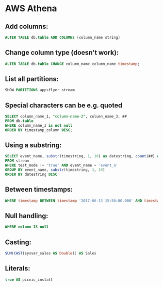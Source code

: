 # AWS Athena

## Add columns:

```sql
ALTER TABLE db.table ADD COLUMNS (column_name string)
```

## Change column type \(doesn't work\):

```sql
ALTER TABLE db.table CHANGE column_name column_name timestamp;
```

## List all partitions:

```sql
SHOW PARTITIONS appsflyer_stream
```

## Special characters can be e.g. quoted

  ```sql
  SELECT column_name_1, "column-name-2", column_name_3, ##
  FROM db.table
  WHERE column_name_3 is not null
  ORDER BY timestamp_column DESC;
  ```

## Using a substring:

```sql
SELECT event_name, substr(timestring, 1, 10) as datestring, count(##) AS count
FROM stream
WHERE test_mode != 'true' AND event_name = 'event_a'
GROUP BY event_name, substr(timestring, 1, 10)
ORDER BY datestring DESC
```

## Between timestamps:

```sql
WHERE timestamp BETWEEN timestamp '2017-06-13 15:50:00.000' AND timestamp '2017-06-13 16:52:29.000'
```

## Null handling:

```sql
WHERE column IS null
```

## Casting:

```sql
SUM(CAST(sysvar_sales AS Double)) AS Sales
```

## Literals:

```sql
true AS picnic_install
```

